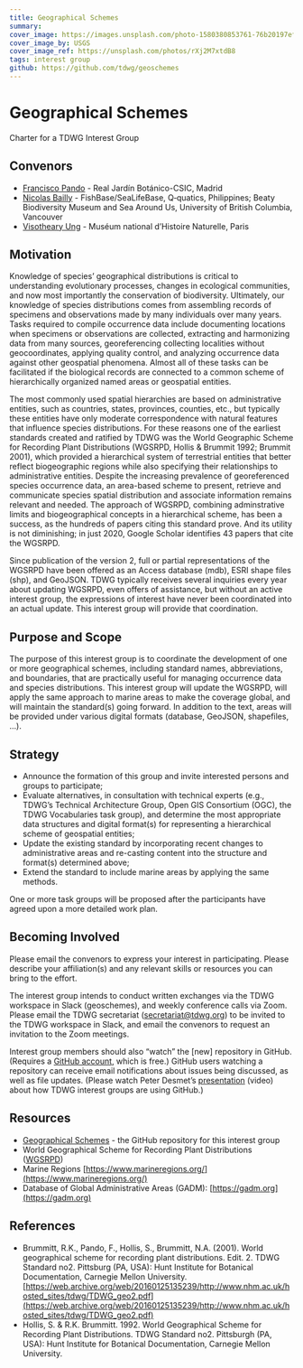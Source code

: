 ```yaml
---
title: Geographical Schemes
summary: 
cover_image: https://images.unsplash.com/photo-1580380853761-76b20197ef99
cover_image_by: USGS
cover_image_ref: https://unsplash.com/photos/rXj2M7xtdB8
tags: interest group
github: https://github.com/tdwg/geoschemes
---
```


# Geographical Schemes

Charter for a TDWG Interest Group


## Convenors



*   [Francisco Pando](mailto:pando@rjb.csic.es) - Real Jardín Botánico-CSIC, Madrid
*   [Nicolas Bailly](mailto:n.bailly@q-quatics.org) - FishBase/SeaLifeBase, Q‑quatics, Philippines; Beaty Biodiversity Museum and Sea Around Us, University of British Columbia, Vancouver
*   [Visotheary Ung](mailto:visotheary.ung@mnhn.fr) - Muséum national d’Histoire Naturelle, Paris


## Motivation

Knowledge of species’ geographical distributions is critical to understanding evolutionary processes, changes in ecological communities, and now most importantly the conservation of biodiversity.  Ultimately, our knowledge of species distributions comes from assembling records of specimens and observations made by many individuals over many years.  Tasks required to compile occurrence data include documenting locations when specimens or observations are collected, extracting and harmonizing data from many sources, georeferencing collecting localities without geocoordinates, applying quality control, and analyzing occurrence data against other geospatial phenomena.  Almost all of these tasks can be facilitated if the biological records are connected to a common scheme of hierarchically organized named areas or geospatial entities. 

The most commonly used spatial hierarchies are based on administrative entities, such as countries, states, provinces, counties, etc., but typically these entities have only moderate correspondence with natural features that influence species distributions. For these reasons one of the earliest standards created and ratified by TDWG was the World Geographic Scheme for Recording Plant Distributions (WGSRPD, Hollis & Brummit 1992; Brummit 2001), which provided a hierarchical system of terrestrial entities that better reflect biogeographic regions while also specifying their relationships to administrative entities.  Despite the increasing prevalence of georeferenced species occurrence data, an area-based scheme to present, retrieve and communicate species spatial distribution and associate information remains relevant and needed. The approach of WGSRPD, combining adminstrative limits and biogeographical  concepts in a hierarchical scheme, has been a success, as the hundreds of papers citing this standard prove. And its utility is not diminishing; in just 2020, Google Scholar identifies 43 papers that cite the WGSRPD. 

Since publication of the version 2, full or partial representations of the WGSRPD have been offered as an Access database (mdb), ESRI shape files (shp), and GeoJSON.  TDWG typically receives several inquiries every year about updating WGSRPD, even offers of assistance, but without an active interest group, the expressions of interest have never been coordinated into an actual update.  This interest group will provide that coordination.


## Purpose and Scope

The purpose of this interest group is to coordinate the development of one or more geographical schemes, including standard names, abbreviations, and boundaries, that are practically useful for managing occurrence data and species distributions.  This interest group will update the WGSRPD, will apply the same approach to marine areas to make the coverage global, and will maintain the standard(s) going forward.  In addition to the text, areas will be provided under various digital formats (database, GeoJSON, shapefiles, …). 


## Strategy



*   Announce the formation of this group and invite interested persons and groups to participate;
*   Evaluate alternatives, in consultation with technical experts (e.g., TDWG’s Technical Architecture Group, Open GIS Consortium (OGC), the TDWG Vocabularies task group), and determine the most appropriate data structures and digital format(s) for representing a hierarchical scheme of geospatial entities;
*   Update the existing standard by incorporating recent changes to administrative areas and re-casting content into the structure and format(s) determined above;
*   Extend the standard to include marine areas by applying the same methods.

One or more task groups will be proposed after the participants have agreed upon a more detailed work plan.


## Becoming Involved

Please email the convenors to express your interest in participating.  Please describe your affiliation(s) and any relevant skills or resources you can bring to the effort.  

The interest group intends to conduct written exchanges via the TDWG workspace in Slack (geoschemes), and weekly conference calls via Zoom.  Please email the TDWG secretariat ([secretariat@tdwg.org](mailto:secretariat@tdwg.org)) to be invited to the TDWG workspace in Slack, and email the convenors to request an invitation to the Zoom meetings. 

Interest group members should also “watch” the [new] repository in GitHub. (Requires a [GitHub account](https://github.com/), which is free.)  GitHub users watching a repository can receive email notifications about issues being discussed, as well as file updates.  (Please watch Peter Desmet’s [presentation](https://vimeo.com/195812163) (video) about how TDWG interest groups are using GitHub.)


## Resources



*   [Geographical Schemes](https://github.com/tdwg/geoschemes) - the GitHub repository for this interest group 
*   World Geographical Scheme for Recording Plant Distributions ([WGSRPD](https://github.com/tdwg/wgsrpd))
*   Marine Regions [https://www.marineregions.org/](https://www.marineregions.org/)
*   Database of Global Administrative Areas (GADM):  [https://gadm.org](https://gadm.org)


## References



*   Brummitt, R.K., Pando, F., Hollis, S., Brummitt, N.A. (2001). World geographical scheme for recording plant distributions. Edit. 2. TDWG Standard no2. Pittsburg (PA, USA): Hunt Institute for Botanical Documentation, Carnegie Mellon University. [https://web.archive.org/web/20160125135239/http://www.nhm.ac.uk/hosted_sites/tdwg/TDWG_geo2.pdf](https://web.archive.org/web/20160125135239/http://www.nhm.ac.uk/hosted_sites/tdwg/TDWG_geo2.pdf) 
*   Hollis, S. & R.K. Brummitt. 1992. World Geographical Scheme for Recording Plant Distributions. TDWG Standard no2. Pittsburgh (PA, USA): Hunt Institute for Botanical Documentation, Carnegie Mellon University.
